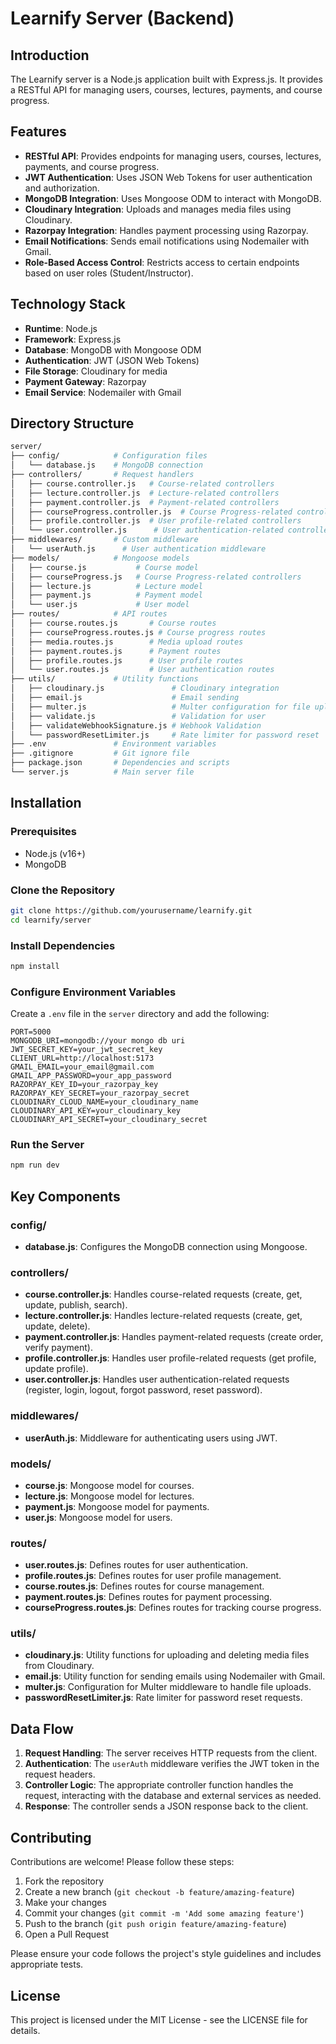 # Learnify Server (Backend)

## Introduction

The Learnify server is a Node.js application built with Express.js. It provides a RESTful API for managing users, courses, lectures, payments, and course progress.

## Features

- **RESTful API**: Provides endpoints for managing users, courses, lectures, payments, and course progress.
- **JWT Authentication**: Uses JSON Web Tokens for user authentication and authorization.
- **MongoDB Integration**: Uses Mongoose ODM to interact with MongoDB.
- **Cloudinary Integration**: Uploads and manages media files using Cloudinary.
- **Razorpay Integration**: Handles payment processing using Razorpay.
- **Email Notifications**: Sends email notifications using Nodemailer with Gmail.
- **Role-Based Access Control**: Restricts access to certain endpoints based on user roles (Student/Instructor).

## Technology Stack

- **Runtime**: Node.js
- **Framework**: Express.js
- **Database**: MongoDB with Mongoose ODM
- **Authentication**: JWT (JSON Web Tokens)
- **File Storage**: Cloudinary for media
- **Payment Gateway**: Razorpay
- **Email Service**: Nodemailer with Gmail

## Directory Structure

```bash
server/
├── config/            # Configuration files
│   └── database.js    # MongoDB connection
├── controllers/       # Request handlers
│   ├── course.controller.js   # Course-related controllers
│   ├── lecture.controller.js  # Lecture-related controllers
│   ├── payment.controller.js  # Payment-related controllers
│   ├── courseProgress.controller.js  # Course Progress-related controllers
│   ├── profile.controller.js  # User profile-related controllers
│   └── user.controller.js      # User authentication-related controllers
├── middlewares/       # Custom middleware
│   └── userAuth.js      # User authentication middleware
├── models/            # Mongoose models
│   ├── course.js           # Course model
│   ├── courseProgress.js   # Course Progress-related controllers
│   ├── lecture.js          # Lecture model
│   ├── payment.js          # Payment model
│   └── user.js             # User model
├── routes/            # API routes
│   ├── course.routes.js       # Course routes
│   ├── courseProgress.routes.js # Course progress routes
│   ├── media.routes.js        # Media upload routes
│   ├── payment.routes.js      # Payment routes
│   ├── profile.routes.js      # User profile routes
│   └── user.routes.js         # User authentication routes
├── utils/             # Utility functions
│   ├── cloudinary.js               # Cloudinary integration
│   ├── email.js                    # Email sending
│   ├── multer.js                   # Multer configuration for file uploads
│   ├── validate.js                 # Validation for user
│   ├── validateWebhookSignature.js # Webhook Validation
│   └── passwordResetLimiter.js     # Rate limiter for password reset
├── .env               # Environment variables
├── .gitignore         # Git ignore file
├── package.json       # Dependencies and scripts
└── server.js          # Main server file
```

## Installation

### Prerequisites
- Node.js (v16+)
- MongoDB

### Clone the Repository
```bash
git clone https://github.com/yourusername/learnify.git
cd learnify/server
```

### Install Dependencies
```bash
npm install
```

### Configure Environment Variables
Create a `.env` file in the `server` directory and add the following:
```
PORT=5000
MONGODB_URI=mongodb://your mongo db uri
JWT_SECRET_KEY=your_jwt_secret_key
CLIENT_URL=http://localhost:5173
GMAIL_EMAIL=your_email@gmail.com
GMAIL_APP_PASSWORD=your_app_password
RAZORPAY_KEY_ID=your_razorpay_key
RAZORPAY_KEY_SECRET=your_razorpay_secret
CLOUDINARY_CLOUD_NAME=your_cloudinary_name
CLOUDINARY_API_KEY=your_cloudinary_key
CLOUDINARY_API_SECRET=your_cloudinary_secret
```

### Run the Server
```bash
npm run dev
```

## Key Components

### config/
- **database.js**: Configures the MongoDB connection using Mongoose.

### controllers/
- **course.controller.js**: Handles course-related requests (create, get, update, publish, search).
- **lecture.controller.js**: Handles lecture-related requests (create, get, update, delete).
- **payment.controller.js**: Handles payment-related requests (create order, verify payment).
- **profile.controller.js**: Handles user profile-related requests (get profile, update profile).
- **user.controller.js**: Handles user authentication-related requests (register, login, logout, forgot password, reset password).

### middlewares/
- **userAuth.js**: Middleware for authenticating users using JWT.

### models/
- **course.js**: Mongoose model for courses.
- **lecture.js**: Mongoose model for lectures.
- **payment.js**: Mongoose model for payments.
- **user.js**: Mongoose model for users.

### routes/
- **user.routes.js**: Defines routes for user authentication.
- **profile.routes.js**: Defines routes for user profile management.
- **course.routes.js**: Defines routes for course management.
- **payment.routes.js**: Defines routes for payment processing.
- **courseProgress.routes.js**: Defines routes for tracking course progress.

### utils/
- **cloudinary.js**: Utility functions for uploading and deleting media files from Cloudinary.
- **email.js**: Utility function for sending emails using Nodemailer with Gmail.
- **multer.js**: Configuration for Multer middleware to handle file uploads.
- **passwordResetLimiter.js**: Rate limiter for password reset requests.

## Data Flow

1. **Request Handling**: The server receives HTTP requests from the client.
2. **Authentication**: The `userAuth` middleware verifies the JWT token in the request headers.
3. **Controller Logic**: The appropriate controller function handles the request, interacting with the database and external services as needed.
4. **Response**: The controller sends a JSON response back to the client.

## Contributing

Contributions are welcome! Please follow these steps:

1. Fork the repository
2. Create a new branch (`git checkout -b feature/amazing-feature`)
3. Make your changes
4. Commit your changes (`git commit -m 'Add some amazing feature'`)
5. Push to the branch (`git push origin feature/amazing-feature`)
6. Open a Pull Request

Please ensure your code follows the project's style guidelines and includes appropriate tests.

## License

This project is licensed under the MIT License - see the LICENSE file for details.